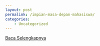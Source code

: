 ```yaml
---
layout: post
permalink: /impian-masa-depan-mahasiswa/
categories:
    - Uncategorized
---
```


[Baca Selengkapnya](/10)